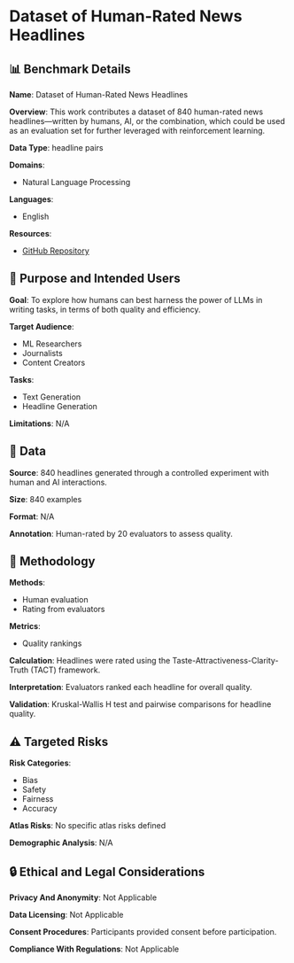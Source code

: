 # Dataset of Human-Rated News Headlines

## 📊 Benchmark Details

**Name**: Dataset of Human-Rated News Headlines

**Overview**: This work contributes a dataset of 840 human-rated news headlines—written by humans, AI, or the combination, which could be used as an evaluation set for further leveraged with reinforcement learning.

**Data Type**: headline pairs

**Domains**:
- Natural Language Processing

**Languages**:
- English

**Resources**:
- [GitHub Repository](https://github.com/JsnDg/EMNLP23-LLM-headline.creation)

## 🎯 Purpose and Intended Users

**Goal**: To explore how humans can best harness the power of LLMs in writing tasks, in terms of both quality and efficiency.

**Target Audience**:
- ML Researchers
- Journalists
- Content Creators

**Tasks**:
- Text Generation
- Headline Generation

**Limitations**: N/A

## 💾 Data

**Source**: 840 headlines generated through a controlled experiment with human and AI interactions.

**Size**: 840 examples

**Format**: N/A

**Annotation**: Human-rated by 20 evaluators to assess quality.

## 🔬 Methodology

**Methods**:
- Human evaluation
- Rating from evaluators

**Metrics**:
- Quality rankings

**Calculation**: Headlines were rated using the Taste-Attractiveness-Clarity-Truth (TACT) framework.

**Interpretation**: Evaluators ranked each headline for overall quality.

**Validation**: Kruskal-Wallis H test and pairwise comparisons for headline quality.

## ⚠️ Targeted Risks

**Risk Categories**:
- Bias
- Safety
- Fairness
- Accuracy

**Atlas Risks**:
No specific atlas risks defined

**Demographic Analysis**: N/A

## 🔒 Ethical and Legal Considerations

**Privacy And Anonymity**: Not Applicable

**Data Licensing**: Not Applicable

**Consent Procedures**: Participants provided consent before participation.

**Compliance With Regulations**: Not Applicable
